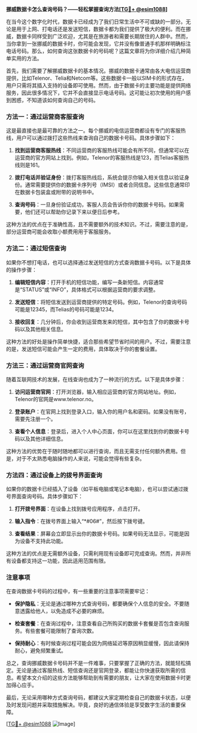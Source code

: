 **挪威数据卡怎么查询号码？——轻松掌握查询方法[[TG💪+ @esim1088](https://t.me/s/esim1088)]**

在当今这个数字化时代，数据卡已经成为了我们日常生活中不可或缺的一部分。无论是用于上网、打电话还是发送短信，数据卡都为我们提供了极大的便利。而在挪威，数据卡同样受到广泛欢迎，尤其是在旅游者和需要长期居住的人群中。然而，当你拿到一张挪威的数据卡时，你可能会发现，它并没有像普通手机那样明确标注电话号码。那么，如何查询这张数据卡的号码呢？这篇文章将为你详细介绍几种简单实用的方法。

首先，我们需要了解挪威数据卡的基本情况。挪威的数据卡通常由各大电信运营商提供，比如Telenor、Telia和Netcom等。这些数据卡一般以SIM卡的形式存在，用户只需将其插入支持的设备即可使用。然而，由于数据卡的主要功能是提供网络服务，因此很多情况下，它并不会直接显示电话号码。这可能让初次使用的用户感到困惑，不知道该如何查询自己的号码。

### 方法一：通过运营商客服查询

这是最直接也是最可靠的方法之一。每个挪威的电信运营商都设有专门的客服热线，用户可以通过拨打这些热线来查询自己的数据卡号码。具体步骤如下：

1. **找到运营商客服热线**：不同运营商的客服热线可能会有所不同，但通常可以在运营商的官方网站上找到。例如，Telenor的客服热线是123，而Telias客服热线则是161。
   
2. **拨打电话并验证身份**：拨打客服热线后，系统会提示你输入相关信息以验证身份。通常需要提供你的数据卡序列号（IMSI）或者合同信息。这些信息通常印在数据卡包装盒或附带的说明书中。

3. **查询号码**：一旦身份验证成功，客服人员会告诉你你的数据卡号码。如果需要，他们还可以帮助你记录下来以便日后参考。

这种方法的优点在于准确性高，且不需要额外的技术知识。不过，需要注意的是，部分运营商可能会收取小额费用用于客服服务。

### 方法二：通过短信查询

如果你不想打电话，也可以选择通过发送短信的方式查询数据卡号码。以下是具体的操作步骤：

1. **编辑短信内容**：打开手机的短信功能，编写一条新短信。内容通常是“STATUS”或“INFO”，具体格式可以根据运营商的要求调整。

2. **发送短信**：将短信发送到运营商提供的特定号码。例如，Telenor的查询号码可能是12345，而Telias的号码可能是1234。

3. **接收回复**：几分钟后，你会收到运营商发来的短信，其中包含了你的数据卡号码以及其他相关信息。

这种方法的好处是操作简单快捷，适合那些希望节省时间的用户。不过，需要注意的是，发送短信可能会产生一定的费用，具体取决于你的套餐设置。

### 方法三：通过运营商官网查询

随着互联网技术的发展，在线查询也成为了一种流行的方式。以下是具体步骤：

1. **访问运营商官网**：打开浏览器，输入相应运营商的官方网站地址。例如，Telenor的官网是www.telenor.no。

2. **登录账户**：在官网上找到登录入口，输入你的用户名和密码。如果没有账号，需要先注册一个。

3. **查看个人信息**：登录后，进入个人中心页面，你可以在这里找到你的数据卡号码以及其他详细信息。

这种方法的优势在于随时随地都可以进行查询，而且无需支付任何额外费用。但是，对于不太熟悉电脑操作的人来说，可能会觉得有些复杂。

### 方法四：通过设备上的拨号界面查询

如果你的数据卡已经插入了设备（如平板电脑或笔记本电脑），也可以尝试通过拨号界面查询号码。具体步骤如下：

1. **打开拨号界面**：在设备上找到拨号应用程序，点击打开。

2. **输入指令**：在拨号界面上输入“*#06#”，然后按下拨号键。

3. **查看结果**：屏幕会立即显示出你的数据卡号码。如果号码无法显示，可能是因为设备不支持此功能。

这种方法的优点是无需额外设备，只需利用现有设备即可完成查询。然而，并非所有设备都支持这一功能，因此适用范围有限。

### 注意事项

在查询数据卡号码的过程中，有一些重要的注意事项需要牢记：

- **保护隐私**：无论是通过哪种方式查询号码，都要确保个人信息的安全。不要随意透露给他人，以免造成不必要的麻烦。
  
- **检查套餐**：在查询过程中，注意查看自己所购买的数据卡套餐是否包含查询服务。有些套餐可能限制了查询次数。

- **保持耐心**：有时候查询过程可能会因为网络延迟等原因稍显缓慢，因此请保持耐心，避免频繁重试。

总之，查询挪威数据卡号码并不是一件难事，只要掌握了正确的方法，就能轻松搞定。无论是通过客服热线、短信查询还是官网登录，都能让你快速获取所需的信息。希望本文介绍的这些方法能够帮助到有需要的朋友，让大家在使用数据卡时更加得心应手。

最后，无论采用哪种方式查询号码，都建议大家定期检查自己的数据卡状态，以便及时发现问题并采取措施解决。毕竟，良好的通信体验是享受数字生活的重要保障。

[[TG💪+ @esim1088](https://t.me/s/esim1088) ![Image](https://i.postimg.cc/4NQfJmqS/Snipaste-2025-05-13-00-14-12.png)]